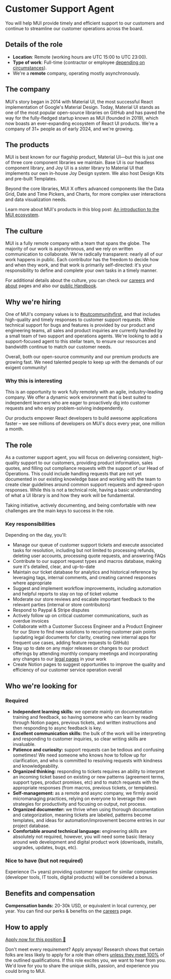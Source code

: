 # Customer Support Agent

<p class="description">You will help MUI provide timely and efficient support to our customers and continue to streamline our customer operations across the board.</p>

## Details of the role

- **Location**: Remote (working hours are UTC 15:00 to UTC 23:00).
- **Type of work**: Full-time (contractor or employee [depending on circumstances](https://mui-org.notion.site/Hiring-FAQ-64763b756ae44c37b47b081f98915501#494af1f358794028beb4b7697b5d3102)).
- We're a **remote** company, operating mostly asynchronously.

## The company

MUI's story began in 2014 with Material UI, the most successful React implementation of Google's Material Design.
Today, Material UI stands as one of the most popular open-source libraries on GitHub and has paved the way for the fully-fledged startup known as MUI (founded in 2019), which now boasts an ever-expanding ecosystem of React UI products.
We're a company of 31+ people as of early 2024, and we're growing.

## The products

MUI is best known for our flagship product, Material UI—but this is just one of three core component libraries we maintain.
Base UI is our headless component library, and Joy UI is a sister library to Material UI that implements our own in-house Joy Design system.
We also host Design Kits and pre-built Templates.

Beyond the core libraries, MUI X offers advanced components like the Data Grid, Date and Time Pickers, and Charts, for more complex user interactions and data visualization needs.

Learn more about MUI's products in this blog post: [An introduction to the MUI ecosystem](https://mui.com/blog/mui-product-comparison/).

## The culture

MUI is a fully remote company with a team that spans the globe.
The majority of our work is asynchronous, and we rely on written communication to collaborate.
We're radically transparent: nearly all of our work happens in public.
Each contributor has the freedom to decide how and when they work, and that work is primarily self-directed: it's your responsibility to define and complete your own tasks in a timely manner.

For additional details about the culture, you can check our [careers](https://mui.com/careers/) and [about](https://mui.com/about/) pages and also our [public Handbook](https://mui-org.notion.site/Handbook-f086d47e10794d5e839aef9dc67f324b).

## Why we're hiring

One of MUI's company values is to [#putcommunityfirst](https://mui-org.notion.site/Values-behaviors-d3a1e1c60e2a4c0782f770cceada54bd?pvs=4#63393bde7da14f0698de0653f07a8dc7), and that includes high-quality and timely responses to customer support requests. While technical support for bugs and features is provided by our product and engineering teams, all sales and product inquiries are currently handled by a small team of two support and operations agents. We're looking to add a support-focused agent to this stellar team, to ensure our resources and bandwidth continue to match our customer needs.

Overall, both our open-source community and our premium products are growing fast.
We need talented people to keep up with the demands of our exigent community!

### Why this is interesting

This is an opportunity to work fully remotely with an agile, industry-leading company.
We offer a dynamic work environment that is best suited to independent learners who are eager to proactively dig into customer requests and who enjoy problem-solving independently.

Our products empower React developers to build awesome applications faster – we see millions of developers on MUI's docs every year, one million a month.

## The role

As a customer support agent, you will focus on delivering consistent, high-quality support to our customers, providing product information, sales quotes, and filling out compliance requests with the support of our Head of Operations.
This could include handling requests that are not yet documented in our existing knowledge base and working with the team to create clear guidelines around common support requests and agreed-upon responses.
While this is not a technical role, having a basic understanding of what a UI library is and how they work will be fundamental.

Taking initiative, actively documenting, and being comfortable with new challenges are the main keys to success in the role.

### Key responsibilities

Depending on the day, you'll:

- Manage our queue of customer support tickets and execute associated tasks for resolution, including but not limited to processing refunds, deleting user accounts, processing quote requests, and answering FAQs
- Contribute to our support request types and macros database, making sure it's detailed, clear, and up-to-date
- Maintain our ticket database for analytics and historical reference by leveraging tags, internal comments, and creating canned responses where appropriate
- Suggest and implement workflow improvements, including automation and helpful reports to stay on top of ticket volume
- Moderate our store reviews and escalate important feedback to the relevant parties (internal or store contributors)
- Respond to Paypal & Stripe disputes
- Actively follow up on critical customer communications, such as overdue invoices
- Collaborate with a Customer Success Engineer and a Product Engineer for our Store to find new solutions to recurring customer pain points (updating legal documents for clarity, creating new internal apps for frequent use cases, adding feature requests to GitHub)
- Stay up to date on any major releases or changes to our product offerings by attending monthly company meetings and incorporating any changes to our [legal pages](https://mui.com/legal/) in your work
- Create Notion pages to suggest opportunities to improve the quality and efficiency of our customer service operation overall

## Who we're looking for

### Required

- **Independent learning skills:** we operate mainly on documentation training and feedback, so having someone who can learn by reading through Notion pages, previous tickets, and written instructions and then responding to async feedback is key.
- **Excellent communication skills:** the bulk of the work will be interpreting and responding to customer inquiries, so clear writing skills are invaluable.
- **Patience and curiosity:** support requests can be tedious and confusing sometimes! We need someone who knows how to follow up for clarification, and who is committed to resolving requests with kindness and knowledgeability.
- **Organized thinking:** responding to tickets requires an ability to interpret an incoming ticket based on existing or new patterns (agreement terms, support types, product promises, etc) and to match requests with the appropriate responses (from macros, previous tickets, or templates).
- **Self-management:** as a remote and async company, we firmly avoid micromanaging practices, relying on everyone to leverage their own strategies for productivity and focusing on output, not process.
- **Organized documenter:** we thrive when using thorough documentation and categorization, meaning tickets are labeled, patterns become templates, and ideas for automation/improvement become entries in our project database.
- **Comfortable around technical language:** engineering skills are absolutely not required, however, you will need some basic literacy around web development and digital product work (downloads, installs, upgrades, updates, bugs, etc).

### Nice to have (but not required)

Experience (1+ years) providing customer support for similar companies (developer tools, IT tools, digital products) will be considered a bonus.

## Benefits and compensation

**Compensation bands:** 20-30k USD, or equivalent in local currency, per year.
You can find our perks & benefits on the [careers](https://mui.com/careers/#perks-and-benefits) page.

## How to apply

[Apply now for this position 📮](https://jobs.ashbyhq.com/MUI/79a9b5ec-6fb3-41ec-b48b-0a792ced7c19/application?utm_source=ZNRrPGBkqO)

Don't meet every requirement?
Apply anyway!
Research shows that certain folks are less likely to apply for a role than others [unless they meet 100%](https://hbr.org/2014/08/why-women-dont-apply-for-jobs-unless-theyre-100-qualified) of the outlined qualifications.
If this role excites you, we want to hear from you.
We'd love for you to share the unique skills, passion, and experience you could bring to MUI.
